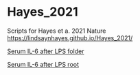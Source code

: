 # Hayes_2021
Scripts for Hayes et a. 2021 Nature
https://lindsaynhayes.github.io/Hayes_2021/



[Serum IL-6 after LPS folder]( https://lindsaynhayes.github.io/Hayes_2021/Serum_LPS/Serum_LPS.html )

[Serum IL-6 after LPS root]( https://lindsaynhayes.github.io/Hayes_2021/LPS_Serum.html )
